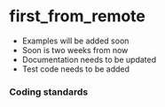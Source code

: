 # first_from_remote

* Examples will be added soon
* Soon is two weeks from now
* Documentation needs to be updated
* Test code needs to be added


### Coding standards
